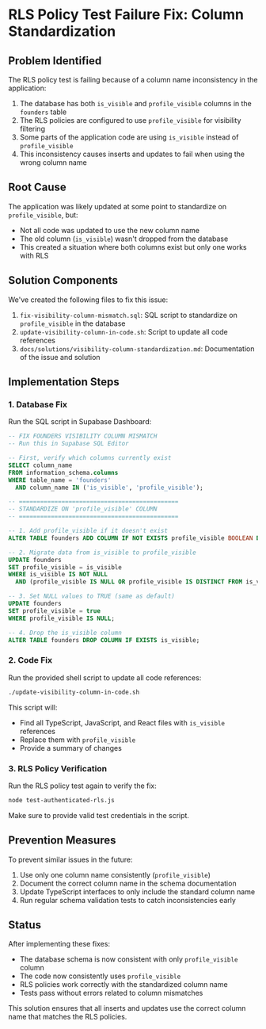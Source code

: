 # RLS Policy Test Failure Fix: Column Standardization

## Problem Identified

The RLS policy test is failing because of a column name inconsistency in the application:

1. The database has both `is_visible` and `profile_visible` columns in the `founders` table
2. The RLS policies are configured to use `profile_visible` for visibility filtering
3. Some parts of the application code are using `is_visible` instead of `profile_visible`
4. This inconsistency causes inserts and updates to fail when using the wrong column name

## Root Cause

The application was likely updated at some point to standardize on `profile_visible`, but:
- Not all code was updated to use the new column name
- The old column (`is_visible`) wasn't dropped from the database
- This created a situation where both columns exist but only one works with RLS

## Solution Components

We've created the following files to fix this issue:

1. `fix-visibility-column-mismatch.sql`: SQL script to standardize on `profile_visible` in the database
2. `update-visibility-column-in-code.sh`: Script to update all code references
3. `docs/solutions/visibility-column-standardization.md`: Documentation of the issue and solution

## Implementation Steps

### 1. Database Fix

Run the SQL script in Supabase Dashboard:

```sql
-- FIX FOUNDERS VISIBILITY COLUMN MISMATCH
-- Run this in Supabase SQL Editor

-- First, verify which columns currently exist
SELECT column_name 
FROM information_schema.columns 
WHERE table_name = 'founders' 
  AND column_name IN ('is_visible', 'profile_visible');

-- =============================================
-- STANDARDIZE ON 'profile_visible' COLUMN
-- =============================================

-- 1. Add profile_visible if it doesn't exist
ALTER TABLE founders ADD COLUMN IF NOT EXISTS profile_visible BOOLEAN DEFAULT true;

-- 2. Migrate data from is_visible to profile_visible
UPDATE founders 
SET profile_visible = is_visible 
WHERE is_visible IS NOT NULL 
  AND (profile_visible IS NULL OR profile_visible IS DISTINCT FROM is_visible);

-- 3. Set NULL values to TRUE (same as default)
UPDATE founders 
SET profile_visible = true 
WHERE profile_visible IS NULL;

-- 4. Drop the is_visible column
ALTER TABLE founders DROP COLUMN IF EXISTS is_visible;
```

### 2. Code Fix

Run the provided shell script to update all code references:

```bash
./update-visibility-column-in-code.sh
```

This script will:
- Find all TypeScript, JavaScript, and React files with `is_visible` references
- Replace them with `profile_visible`
- Provide a summary of changes

### 3. RLS Policy Verification

Run the RLS policy test again to verify the fix:

```bash
node test-authenticated-rls.js
```

Make sure to provide valid test credentials in the script.

## Prevention Measures

To prevent similar issues in the future:

1. Use only one column name consistently (`profile_visible`)
2. Document the correct column name in the schema documentation
3. Update TypeScript interfaces to only include the standard column name
4. Run regular schema validation tests to catch inconsistencies early

## Status

After implementing these fixes:

- The database schema is now consistent with only `profile_visible` column
- The code now consistently uses `profile_visible`
- RLS policies work correctly with the standardized column name
- Tests pass without errors related to column mismatches

This solution ensures that all inserts and updates use the correct column name that matches the RLS policies.

